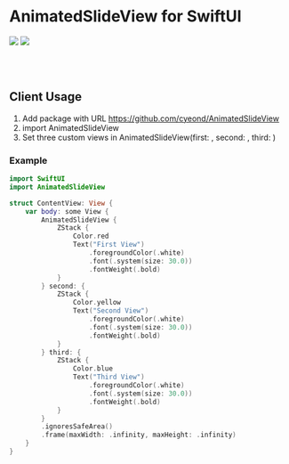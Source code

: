 # AnimatedSlideView for SwiftUI

<p>
  <img src="https://img.shields.io/badge/iOS-16.0+-blue"/>
  <img src="https://img.shields.io/badge/SwiftUI-blue"/>
</p>

<br>
<br>

## Client Usage

1. Add package with URL https://github.com/cyeond/AnimatedSlideView
2. import AnimatedSlideView
3. Set three custom views in AnimatedSlideView(first: , second: , third: )
### Example
```swift
import SwiftUI
import AnimatedSlideView

struct ContentView: View {
    var body: some View {
        AnimatedSlideView {
            ZStack {
                Color.red
                Text("First View")
                    .foregroundColor(.white)
                    .font(.system(size: 30.0))
                    .fontWeight(.bold)
            }
        } second: {
            ZStack {
                Color.yellow
                Text("Second View")
                    .foregroundColor(.white)
                    .font(.system(size: 30.0))
                    .fontWeight(.bold)
            }
        } third: {
            ZStack {
                Color.blue
                Text("Third View")
                    .foregroundColor(.white)
                    .font(.system(size: 30.0))
                    .fontWeight(.bold)
            }
        }
        .ignoresSafeArea()
        .frame(maxWidth: .infinity, maxHeight: .infinity)
    }
}
```
